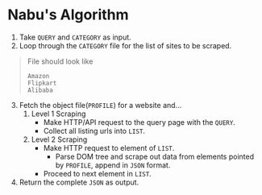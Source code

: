 # Nabu's Algorithm

1. Take `QUERY` and `CATEGORY` as input.
2. Loop through the `CATEGORY` file for the list of sites to be scraped. 
> File should look like 
> ```
> Amazon
> Flipkart
> Alibaba
> ```
3. Fetch the object file(`PROFILE`) for a website and...
    1. Level 1 Scraping
        - Make HTTP/API request to the query page with the `QUERY`.
        - Collect all listing urls into `LIST`.
    2. Level 2 Scraping
        - Make HTTP request to element of `LIST`.
            - Parse DOM tree and scrape out data from elements pointed by `PROFILE`, append in `JSON` format.
        - Proceed to next element in `LIST`.
4. Return the complete `JSON` as output.
